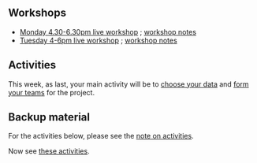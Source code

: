 ## Workshops

-   [Monday 4.30-6.30pm live
    workshop](https://bham-ac-uk.zoom.us/j/87205094905?pwd=SEluM05aU25RUU9BK2lBblZSaXBBUT09)
    ; [workshop notes](notes-for-monday-15-febuary)
-   [Tuesday 4-6pm live
    workshop](https://bham-ac-uk.zoom.us/j/85224762831?pwd=Z2ZaZWlQSDBhTFNJTmdmZzBFMkowUT09)
    ; [workshop notes](notes-for-tuesday-16th-february)

## Activities

This week, as last, your main activity will be to [choose your
data](project-data) and [form your teams](about-the-project) for the
project.

## Backup material

For the activities below, please see the [note on
activities](note-on-activities).

Now see [these activities](data8x-week-two).
